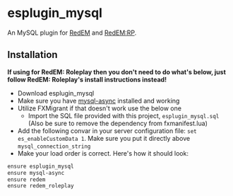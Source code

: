 # esplugin_mysql

An MySQL plugin for [RedEM](https://github.com/kanersps/redem) and [RedEM:RP](https://github.com/RedEM-RP/redem_roleplay).

## Installation

**If using for RedEM: Roleplay then you don't need to do what's below, just follow RedEM: Roleplay's install instructions instead!**

- Download esplugin_mysql
- Make sure you have [mysql-async](https://github.com/brouznouf/fivem-mysql-async/releases) installed and working
- Utilize FXMigrant if that doesn't work use the below one
  - Import the SQL file provided with this project, `esplugin_mysql.sql` (Also be sure to remove the dependency from fxmanifest.lua)
- Add the following convar in your server configuration file: `set es_enableCustomData 1`. Make sure you put it directly above `mysql_connection_string`
- Make your load order is correct. Here's how it should look:

```bash
ensure esplugin_mysql
ensure mysql-async
ensure redem
ensure redem_roleplay
```

